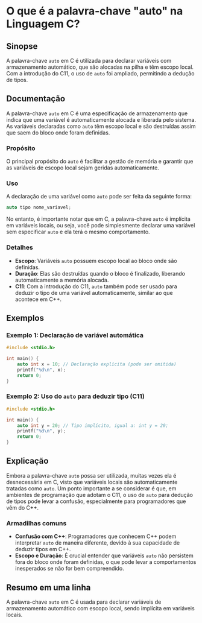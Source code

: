 <!--
Meta Description: # O que é a palavra-chave "auto" na Linguagem C? ## Sinopse A palavra-chave `auto` em C é utilizada para declarar variáveis com armazenamento automáti...
Meta Keywords: auto, que, variáveis, escopo, palavra
-->

# O que é a palavra-chave "auto" na Linguagem C?

## Sinopse
A palavra-chave `auto` em C é utilizada para declarar variáveis com armazenamento automático, que são alocadas na pilha e têm escopo local. Com a introdução do C11, o uso de `auto` foi ampliado, permitindo a dedução de tipos.

## Documentação
A palavra-chave `auto` em C é uma especificação de armazenamento que indica que uma variável é automaticamente alocada e liberada pelo sistema. As variáveis declaradas como `auto` têm escopo local e são destruídas assim que saem do bloco onde foram definidas.

### Propósito
O principal propósito do `auto` é facilitar a gestão de memória e garantir que as variáveis de escopo local sejam geridas automaticamente.

### Uso
A declaração de uma variável como `auto` pode ser feita da seguinte forma:

```c
auto tipo nome_variavel;
```

No entanto, é importante notar que em C, a palavra-chave `auto` é implícita em variáveis locais, ou seja, você pode simplesmente declarar uma variável sem especificar `auto` e ela terá o mesmo comportamento.

### Detalhes
- **Escopo**: Variáveis `auto` possuem escopo local ao bloco onde são definidas.
- **Duração**: Elas são destruídas quando o bloco é finalizado, liberando automaticamente a memória alocada.
- **C11**: Com a introdução do C11, `auto` também pode ser usado para deduzir o tipo de uma variável automaticamente, similar ao que acontece em C++.

## Exemplos
### Exemplo 1: Declaração de variável automática
```c
#include <stdio.h>

int main() {
    auto int x = 10; // Declaração explícita (pode ser omitida)
    printf("%d\n", x);
    return 0;
}
```

### Exemplo 2: Uso do `auto` para deduzir tipo (C11)
```c
#include <stdio.h>

int main() {
    auto int y = 20; // Tipo implícito, igual a: int y = 20;
    printf("%d\n", y);
    return 0;
}
```

## Explicação
Embora a palavra-chave `auto` possa ser utilizada, muitas vezes ela é desnecessária em C, visto que variáveis locais são automaticamente tratadas como `auto`. Um ponto importante a se considerar é que, em ambientes de programação que adotam o C11, o uso de `auto` para dedução de tipos pode levar a confusão, especialmente para programadores que vêm do C++.

### Armadilhas comuns
- **Confusão com C++**: Programadores que conhecem C++ podem interpretar `auto` de maneira diferente, devido à sua capacidade de deduzir tipos em C++.
- **Escopo e Duração**: É crucial entender que variáveis `auto` não persistem fora do bloco onde foram definidas, o que pode levar a comportamentos inesperados se não for bem compreendido.

## Resumo em uma linha
A palavra-chave `auto` em C é usada para declarar variáveis de armazenamento automático com escopo local, sendo implícita em variáveis locais.